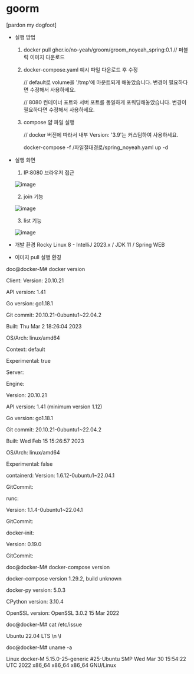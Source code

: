 # goorm

[pardon my dogfoot]

- 실행 방법
  1. docker pull ghcr.io/no-yeah/groom/groom_noyeah_spring:0.1 // 퍼블릭 이미지 다운로드
  2. docker-compose.yaml 예시 파일 다운로드 후 수정
 
  
     // default로 volume을 '/tmp'에 마운트되게 해놓았습니다. 변경이 필요하다면 수정해서 사용하세요.
 
     
     // 8080 컨테이너 포트와 서버 포트를 동일하게 포워딩해놓았습니다. 변경이 필요하다면 수정해서 사용하세요.
  3. compose 얌 파일 실행
    
     // docker 버전에 따라서 내부 Version: '3.9'는 커스텀하여 사용하세요.

     docker-compose -f /파일절대경로/spring_noyeah.yaml up -d

- 실행 화면
  1. IP:8080 브라우저 접근
     
  ![image](https://github.com/No-Yeah/goorm/assets/36402738/a79d276c-3d6a-434d-8e2e-add45a7d54cd)

  2. join 기능
     
  ![image](https://github.com/No-Yeah/goorm/assets/36402738/78004587-cb60-420a-99a3-09f4362399c4)

  3. list 기능
     
  ![image](https://github.com/No-Yeah/goorm/assets/36402738/6a3f85de-e8b9-49f7-ba3f-b79321515ea8)

- 개발 환경
Rocky Linux 8 - IntelliJ 2023.x / JDK 11 / Spring WEB

- 이미지 pull 실행 환경
  
doc@docker-M# docker version

Client:
 Version:           20.10.21
 
 API version:       1.41
 
 Go version:        go1.18.1
 
 Git commit:        20.10.21-0ubuntu1~22.04.2
 
 Built:             Thu Mar  2 18:26:04 2023
 
 OS/Arch:           linux/amd64
 
 Context:           default
 
 Experimental:      true

 

Server:

 Engine:
 
  Version:          20.10.21
  
  API version:      1.41 (minimum version 1.12)
  
  Go version:       go1.18.1
  
  Git commit:       20.10.21-0ubuntu1~22.04.2
  
  Built:            Wed Feb 15 15:26:57 2023
  
  OS/Arch:          linux/amd64
  
  Experimental:     false
  
 containerd:
  Version:          1.6.12-0ubuntu1~22.04.1
  
  GitCommit:        
  
 runc:
 
  Version:          1.1.4-0ubuntu1~22.04.1
  
  GitCommit:        
  
 docker-init:
 
  Version:          0.19.0
  
  GitCommit:        
  




doc@docker-M# docker-compose version

docker-compose version 1.29.2, build unknown

docker-py version: 5.0.3

CPython version: 3.10.4

OpenSSL version: OpenSSL 3.0.2 15 Mar 2022





doc@docker-M# cat /etc/issue

Ubuntu 22.04 LTS \n \l




doc@docker-M# uname -a

Linux docker-M 5.15.0-25-generic #25-Ubuntu SMP Wed Mar 30 15:54:22 UTC 2022 x86_64 x86_64 x86_64 GNU/Linux


